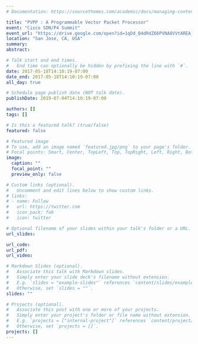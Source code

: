 ```yaml
---
# Documentation: https://sourcethemes.com/academic/docs/managing-content/

title: "PVPP : A Programmable Vector Packet Processor"
event: "Cisco SDN/P4 Summit"
event_url: "https://drive.google.com/open?id=1qDd_Q4dRdZ66PVNA8VVtAREA_5JYrgsY"
location: "San Jose, CA, USA"
summary:
abstract:

# Talk start and end times.
#   End time can optionally be hidden by prefixing the line with `#`.
date: 2017-05-18T14:10:19-07:00
date_end: 2017-05-18T14:10:19-07:00
all_day: true

# Schedule page publish date (NOT talk date).
publishDate: 2019-07-04T14:10:19-07:00

authors: []
tags: []

# Is this a featured talk? (true/false)
featured: false

# Featured image
# To use, add an image named `featured.jpg/png` to your page's folder. 
# Focal points: Smart, Center, TopLeft, Top, TopRight, Left, Right, BottomLeft, Bottom, BottomRight.
image:
  caption: ""
  focal_point: ""
  preview_only: false

# Custom links (optional).
#   Uncomment and edit lines below to show custom links.
# links:
# - name: Follow
#   url: https://twitter.com
#   icon_pack: fab
#   icon: twitter

# Optional filename of your slides within your talk's folder or a URL.
url_slides:

url_code:
url_pdf:
url_video:

# Markdown Slides (optional).
#   Associate this talk with Markdown slides.
#   Simply enter your slide deck's filename without extension.
#   E.g. `slides = "example-slides"` references `content/slides/example-slides.md`.
#   Otherwise, set `slides = ""`.
slides: ""

# Projects (optional).
#   Associate this post with one or more of your projects.
#   Simply enter your project's folder or file name without extension.
#   E.g. `projects = ["internal-project"]` references `content/project/deep-learning/index.md`.
#   Otherwise, set `projects = []`.
projects: []
---
```

